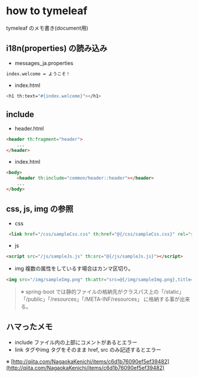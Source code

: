 # how to tymeleaf

tymeleaf のメモ書き(document用)


## i18n(properties) の読み込み

- messages_ja.properties
```sh
index.welcome = ようこそ！
```

- index.html
```sh
<h1 th:text="#{index.welcome}"></h1>
```

## include

- header.html
```html
<header th:fragment="header">
	...
</header>
```

- index.html
```html
<body>
	<header th:include="common/header::header"></header>
	...
</body>
```

## css, js, img の参照
- css
```html
 <link href="/css/sampleCss.css" th:href="@{/css/sampleCss.css}" rel="stylesheet"></link>
```

- js
```html
<script src="/js/sampleJs.js" th:src="@{/js/sampleJs.js}"></script>
```

- img
複数の属性をしているす場合はカンマ区切り。
```html
<img src="/img/sampleImg.png" th:attr="src=@{/img/sampleImg.png},title=#{logo},alt=#{logo}" />
```

> ※ spring-boot では静的ファイルの格納先がクラスパス上の「/static」「/public」「/resources」「/META-INF/resources」
に格納する事が出来る。

## ハマったメモ
- include ファイル内の上部にコメントがあるとエラー
- link タグやimg タグをそのまま href, src のみ記述するとエラー

※ [http://qiita.com/NagaokaKenichi/items/c6d1b76090ef5ef39482](http://qiita.com/NagaokaKenichi/items/c6d1b76090ef5ef39482)